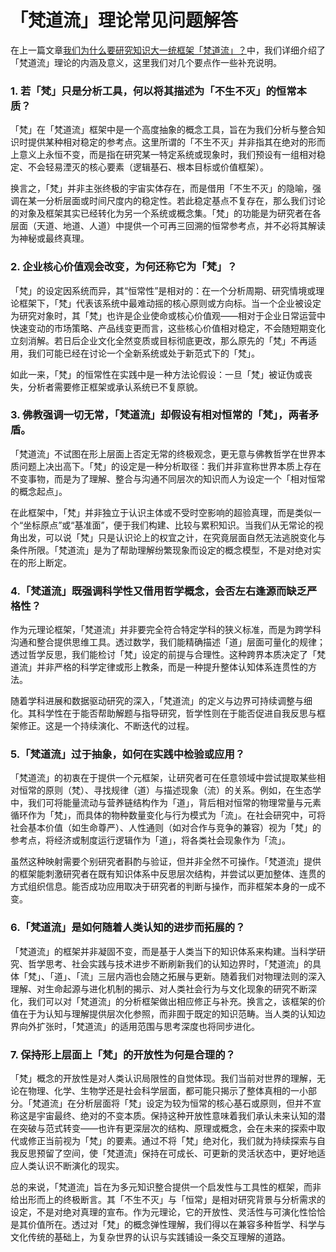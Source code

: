 # 「梵道流」理论常见问题解答

在上一篇文章[我们为什么要研究知识大一统框架「梵道流」？](2_理论介绍.md)中，我们详细介绍了「梵道流」理论的内涵及意义，这里我们对几个要点作一些补充说明。

### 1. 若「梵」只是分析工具，何以将其描述为「不生不灭」的恒常本质？

「梵」在「梵道流」框架中是一个高度抽象的概念工具，旨在为我们分析与整合知识时提供某种相对稳定的参考点。这里所谓的「不生不灭」并非指其在绝对的形而上意义上永恒不变，而是指在研究某一特定系统或现象时，我们预设有一组相对稳定、不会轻易湮灭的核心要素（逻辑基石、根本目标或价值框架）。

换言之，「梵」并非主张终极的宇宙实体存在，而是借用「不生不灭」的隐喻，强调在某一分析层面或时间尺度内的稳定性。若此稳定基点不复存在，那么我们讨论的对象及框架其实已经转化为另一个系统或概念集。「梵」的功能是为研究者在各层面（天道、地道、人道）中提供一个可再三回溯的恒常参考点，并不必将其解读为神秘或最终真理。

### 2. 企业核心价值观会改变，为何还称它为「梵」？
   
「梵」的设定因系统而异，其“恒常性”是相对的：在一个分析周期、研究情境或理论框架下，「梵」代表该系统中最难动摇的核心原则或方向标。当一个企业被设定为研究对象时，其「梵」也许是企业使命或核心价值观——相对于企业日常运营中快速变动的市场策略、产品线变更而言，这些核心价值相对稳定，不会随短期变化立刻消解。若日后企业文化全然变质或目标彻底更改，那么原先的「梵」不再适用，我们可能已经在讨论一个全新系统或处于新范式下的「梵」。

如此一来，「梵」的恒常性在实践中是一种方法论假设：一旦「梵」被证伪或丧失，分析者需要修正框架或承认系统已不复原貌。

### 3. 佛教强调一切无常，「梵道流」却假设有相对恒常的「梵」，两者矛盾。
   
「梵道流」不试图在形上层面上否定无常的终极观念，更无意与佛教哲学在世界本质问题上决出高下。「梵」的设定是一种分析取径：我们并非宣称世界本质上存在不变事物，而是为了理解、整合与沟通不同层次的知识而人为设定一个「相对恒常的概念起点」。

在此框架中，「梵」并非独立于认识主体或不受时空影响的超验真理，而是类似一个“坐标原点”或“基准面”，便于我们构建、比较与累积知识。当我们从无常论的视角出发，可以说「梵」只是认识论上的权宜之计，在究竟层面自然无法逃脱变化与条件所限。「梵道流」是为了帮助理解纷繁现象而设定的概念模型，不是对绝对实在的形上断定。

### 4.「梵道流」既强调科学性又借用哲学概念，会否左右逢源而缺乏严格性？  
   
作为元理论框架，「梵道流」并非要完全符合特定学科的狭义标准，而是为跨学科沟通和整合提供思维工具。透过数学，我们能精确描述「道」层面可量化的规律；透过哲学反思，我们能检讨「梵」设定的前提与合理性。这种跨界本质决定了「梵道流」并非严格的科学定律或形上教条，而是一种提升整体认知体系连贯性的方法。

随着学科进展和数据驱动研究的深入，「梵道流」的定义与边界可持续调整与细化。其科学性在于能否帮助解题与指导研究，哲学性则在于能否促进自我反思与框架修正。这是一个持续演化、不断迭代的过程。

### 5.「梵道流」过于抽象，如何在实践中检验或应用？  
   
「梵道流」的初衷在于提供一个元框架，让研究者可在任意领域中尝试提取某些相对恒常的原则（梵）、寻找规律（道）与描述现象（流）的关系。例如，在生态学中，我们可将能量流动与营养链结构作为「道」，背后相对恒常的物理常量与元素循环作为「梵」，而具体的物种数量变化与行为模式为「流」。在社会研究中，可将社会基本价值（如生命尊严）、人性通则（如对合作与竞争的兼容）视为「梵」的参考点，将经济或制度运行逻辑作为「道」，将各类社会现象作为「流」。

虽然这种映射需要个别研究者斟酌与验证，但并非全然不可操作。「梵道流」提供的框架能刺激研究者在既有知识体系中反思层次结构，并尝试以更加整体、连贯的方式组织信息。能否成功应用取决于研究者的判断与操作，而非框架本身的一成不变。

### 6.「梵道流」是如何随着人类认知的进步而拓展的？

「梵道流」的框架并非凝固不变，而是基于人类当下的知识体系来构建。当科学研究、哲学思考、社会实践与技术进步不断刷新我们的认知边界时，「梵道流」的具体「梵」、「道」、「流」三层内涵也会随之拓展与更新。随着我们对物理法则的深入理解、对生命起源与进化机制的揭示、对人类社会行为与文化现象的研究不断深化，我们可以对「梵道流」的分析框架做出相应修正与补充。换言之，该框架的价值在于为认知与理解提供层次化参照，而非囿于既定的知识范畴。当人类的认知边界向外扩张时，「梵道流」的适用范围与思考深度也将同步进化。

### 7. 保持形上层面上「梵」的开放性为何是合理的？

「梵」概念的开放性是对人类认识局限性的自觉体现。我们当前对世界的理解，无论在物理、化学、生物学还是社会科学层面，都可能只揭示了整体真相的一小部分。「梵道流」在分析层面将「梵」设定为较为恒常的核心基石或原则，但并不宣称这是宇宙最终、绝对的不变本质。保持这种开放性意味着我们承认未来认知的潜在突破与范式转变——也许有更深层次的结构、原理或概念，会在未来的探索中取代或修正当前视为「梵」的要素。通过不将「梵」绝对化，我们就为持续探索与自我反思预留了空间，使「梵道流」保持在可成长、可更新的灵活状态中，更好地适应人类认识不断演化的现实。

总的来说，「梵道流」旨在为多元知识整合提供一个启发性与工具性的框架，而非给出形而上的终极断言。其「不生不灭」与「恒常」是相对研究背景与分析需求的设定，不是对绝对真理的宣布。作为元理论，它的开放性、灵活性与可演化性恰恰是其价值所在。透过对「梵」的概念弹性理解，我们得以在兼容多种哲学、科学与文化传统的基础上，为复杂世界的认识与实践铺设一条交互理解的道路。